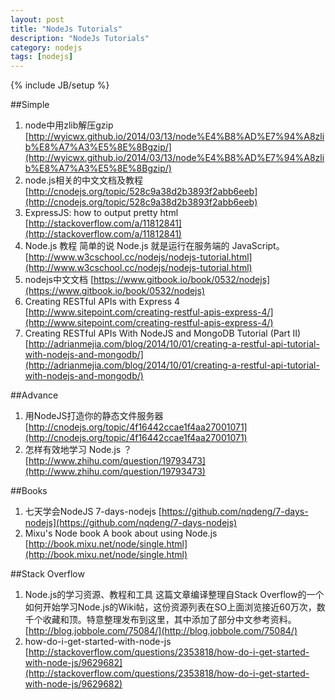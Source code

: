 ```yaml
---
layout: post
title: "NodeJs Tutorials"
description: "NodeJs Tutorials"
category: nodejs 
tags: [nodejs]
---
```

{% include JB/setup %}

##Simple
1. node中用zlib解压gzip  [http://wyicwx.github.io/2014/03/13/node%E4%B8%AD%E7%94%A8zlib%E8%A7%A3%E5%8E%8Bgzip/](http://wyicwx.github.io/2014/03/13/node%E4%B8%AD%E7%94%A8zlib%E8%A7%A3%E5%8E%8Bgzip/)
1. node.js相关的中文文档及教程 [http://cnodejs.org/topic/528c9a38d2b3893f2abb6eeb](http://cnodejs.org/topic/528c9a38d2b3893f2abb6eeb)
1. ExpressJS: how to output pretty html [http://stackoverflow.com/a/11812841](http://stackoverflow.com/a/11812841)
1. Node.js 教程   简单的说 Node.js 就是运行在服务端的 JavaScript。      
[http://www.w3cschool.cc/nodejs/nodejs-tutorial.html](http://www.w3cschool.cc/nodejs/nodejs-tutorial.html)
1. nodejs中文文档   [https://www.gitbook.io/book/0532/nodejs](https://www.gitbook.io/book/0532/nodejs)
1. Creating RESTful APIs with Express 4   [http://www.sitepoint.com/creating-restful-apis-express-4/](http://www.sitepoint.com/creating-restful-apis-express-4/)
1. Creating RESTful APIs With NodeJS and MongoDB Tutorial (Part II)   [http://adrianmejia.com/blog/2014/10/01/creating-a-restful-api-tutorial-with-nodejs-and-mongodb/](http://adrianmejia.com/blog/2014/10/01/creating-a-restful-api-tutorial-with-nodejs-and-mongodb/)


##Advance
1. 用NodeJS打造你的静态文件服务器 [http://cnodejs.org/topic/4f16442ccae1f4aa27001071](http://cnodejs.org/topic/4f16442ccae1f4aa27001071)
1. 怎样有效地学习 Node.js ？        
[http://www.zhihu.com/question/19793473](http://www.zhihu.com/question/19793473)

##Books 
1. 七天学会NodeJS     7-days-nodejs   [https://github.com/nqdeng/7-days-nodejs](https://github.com/nqdeng/7-days-nodejs)
1. Mixu's Node book   A book about using Node.js    [http://book.mixu.net/node/single.html](http://book.mixu.net/node/single.html)


##Stack Overflow
1. Node.js的学习资源、教程和工具   这篇文章编译整理自Stack Overflow的一个如何开始学习Node.js的Wiki帖，这份资源列表在SO上面浏览接近60万次，数千个收藏和顶。特意整理发布到这里，其中添加了部分中文参考资料。      
[http://blog.jobbole.com/75084/](http://blog.jobbole.com/75084/)
1. how-do-i-get-started-with-node-js    [http://stackoverflow.com/questions/2353818/how-do-i-get-started-with-node-js/9629682](http://stackoverflow.com/questions/2353818/how-do-i-get-started-with-node-js/9629682)

